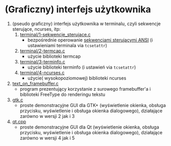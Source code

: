 # (Graficzny) interfejs użytkownika

1. (pseudo graficzny) interfejs użytkownika w terminalu, czyli sekwencje sterujące, ncurses, itp:
	1. [terminal/1-sekwencje_sterujace.c](terminal/1-sekwencje_sterujace.c)
		* bezpośrednie operowanie [sekwencjami sterującymi ANSI](http://blog.opcode.eu.org/2021/07/25/sekwencje_sterujace_terminala.html) (i ustawieniami terminala via `tcsetattr`)
	2. [terminal/2-termcap.c](terminal/2-termcap.c)
		* użycie biblioteki termcap
	3. [terminal/3-terminfo.c](terminal/3-terminfo.c)
		* użycie biblioteki terminfo (i ustawień via `tcsetattr`)
	4. [terminal/4-ncurses.c](terminal/4-ncurses.c)
		* użycie( wysokopoziomowej) biblioteki ncurses
2. [text_on_framebuffer.c](text_on_framebuffer.c)
	* program prezentujący korzystanie z surowego framebuffer'a i biblioteki FreeType do renderingu tekstu
3. [gtk.c](gtk.c)
	* proste demonstracyjne GUI dla GTK+ (wyświetlenie okienka, obsługa przycisku, wyświetlenie i obsługa okienka dialogowego), działające zarówno w wersji 2 jak i 3
4. [qt.cpp](qt.cpp)
	* proste demonstracyjne GUI dla Qt (wyświetlenie okienka, obsługa przycisku, wyświetlenie i obsługa okienka dialogowego), działające zarówno w wersji 4 jak i 5
